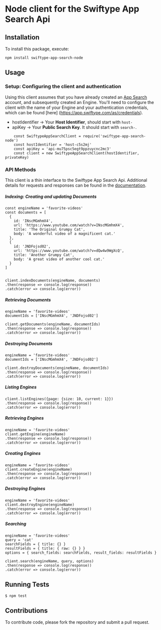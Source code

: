 # Node client for the Swiftype App Search Api

## Installation

To install this package, execute:

    npm install swiftype-app-search-node

## Usage

### Setup: Configuring the client and authentication

Using this client assumes that you have already created an [App Search](https://swiftype.com/app-search) account, and subsequently created an Engine. You'll need to configure the client with the name of your Engine and your authentication credentials, which can be found [here] (https://app.swiftype.com/as/credentials).

- hostIdentifier -> Your **Host Identifier**, should start with `host-`
- apiKey -> Your **Public Search Key**. It should start with `search-`.

```
    const SwiftypeAppSearchClient = require('swiftype-app-search-node')
    const hostIdentifier = 'host-c5s2mj'
    const apiKey = 'api-mu75psc5egt9ppzuycnc2mc3'
    const client = new SwiftypeAppSearchClient(hostIdentifier, privateKey)
```

### API Methods

This client is a thin interface to the Swiftype App Search Api. Additional details for requests and responses can be
found in the [documentation](https://swiftype.com/documentation/app-search).

##### Indexing: Creating and updating Documents

    const engineName = 'favorite-videos'
    const documents = [
      {
        id: 'INscMGmhmX4',
        url: 'https://www.youtube.com/watch?v=INscMGmhmX4',
        title: 'The Original Grumpy Cat',
        body: 'A wonderful video of a magnificent cat.'
      },
      {
        id: 'JNDFojsd02',
        url: 'https://www.youtube.com/watch?v=dQw4w9WgXcQ',
        title: 'Another Grumpy Cat',
        body: 'A great video of another cool cat.'
      }
    ]


    client.indexDocuments(engineName, documents)
    .then(response => console.log(response))
    .catch(error => console.log(error))

##### Retrieving Documents

    engineName = 'favorite-videos'
    documentIds = ['INscMGmhmX4', 'JNDFojsd02']

    client.getDocuments(engineName, documentIds)
    .then(response => console.log(response))
    .catch(error => console.log(error))

##### Destroying Documents

    engineName = 'favorite-videos'
    documentIds = ['INscMGmhmX4', 'JNDFojsd02']

    client.destroyDocuments(engineName, documentIds)
    .then(response => console.log(response))
    .catch(error => console.log(error))

##### Listing Engines

    client.listEngines({page: {size: 10, current: 1}})
    .then(response => console.log(response))
    .catch(error => console.log(error))

##### Retrieving Engines

    engineName = 'favorite-videos'
    client.getEngine(engineName)
    .then(response => console.log(response))
    .catch(error => console.log(error))

##### Creating Engines

    engineName = 'favorite-videos'
    client.createEngine(engineName)
    .then(response => console.log(response))
    .catch(error => console.log(error))

##### Destroying Engines

    engineName = 'favorite-videos'
    client.destroyEngine(engineName)
    .then(response => console.log(response))
    .catch(error => console.log(error))

##### Searching

    engineName = 'favorite-videos'
    query = 'cat'
    searchFields = { title: {} }
    resultFields = { title: { raw: {} } }
    options = { search_fields: searchFields, result_fields: resultFields }

    client.search(engineName, query, options)
    .then(response => console.log(response))
    .catch(error => console.log(error))


## Running Tests

    $ npm test

## Contributions

  To contribute code, please fork the repository and submit a pull request.
